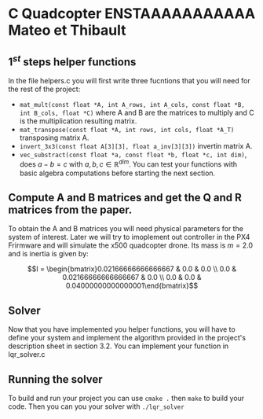 # C Quadcopter ENSTAAAAAAAAAAA Mateo et Thibault




##  $1^{st}$ steps helper functions
In the file helpers.c you will first write three fucntions that you will need for the rest of the project:
- ```mat_mult(const float *A, int A_rows, int A_cols, const float *B, int B_cols, float *C)``` where A and B are the matrices to multiply and C is the multiplication resulting matrix.
- ```mat_transpose(const float *A, int rows, int cols, float *A_T)``` transposing matrix A.
- ```invert_3x3(const float A[3][3], float a_inv[3][3])``` invertin matrix A.
- ```vec_substract(const float *a, const float *b, float *c, int dim)```, does $a - b = c$ with $a,b,c \in \mathbb{R}^{dim}$.
You can test your functions with basic algebra computations before starting the next section.

## Compute A and B matrices and get the Q and R matrices from the paper.

To obtain the A and B matrices you will need physical parameters for the system of interest. Later we will try to imoplement out controller in the PX4 Frirmware and will simulate the x500 quadcopter drone. Its mass is $m=2.0$ and is inertia is given by:
```math
I = \begin{bmatrix}0.02166666666666667 & 0.0 & 0.0 \\
0.0 & 0.02166666666666667 & 0.0 \\
0.0 & 0.0 & 0.04000000000000001\end{bmatrix}
```
## Solver
Now that you have implemented you helper functions, you will have to define your system and implement the algorithm provided in the project's description sheet in section 3.2.
You can implement your function in lqr_solver.c

## Running the solver
To build and run your project you can use ```cmake .``` then ```make``` to build your code. Then you can you your solver with ```./lqr_solver```

